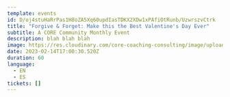 ```yaml
---
template: events
id: D/oj4stuHaRrPas1H8oZA5Xq60updIasTDKX2XDw1xPAfiOtRunb/UzwrszvCtrk
title: "Forgive & Forget: Make this the Best Valentine's Day Ever"
subtitle: A CORE Community Monthly Event
description: b﻿lah blah blah
image: https://res.cloudinary.com/core-coaching-consulting/image/upload/v1668858959/CORE_Community_Logo_V1_g766j3.png
date: 2023-02-14T17:00:30.520Z
duration: 60
language:
  - EN
  - ES
tickets: []
---
```

